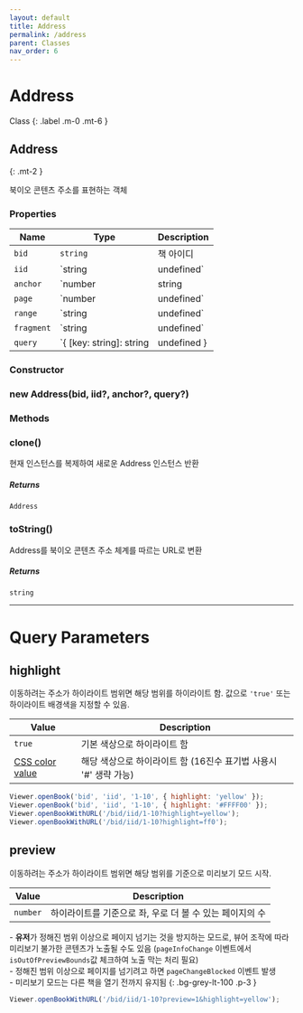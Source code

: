 ```yaml
---
layout: default
title: Address
permalink: /address
parent: Classes
nav_order: 6
---
```


# Address


Class
{: .label .m-0 .mt-6 }

## Address
{: .mt-2 }

북이오 콘텐츠 주소를 표현하는 객체

### Properties

| Name     | Type                                                  | Description                                                                      |
| -------- | ----------------------------------------------------- | -------------------------------------------------------------------------------- |
| `bid`    | `string`                                              | 책 아이디                                                                        |
| `iid`    | `string | undefined`                                 | 아이템 아이디                                                                    |
| `anchor` | `number | string | undefined`                                 | 아이템 내 위치 (페이지, 범위, 요소 아이디 셋 중 하나로 나타냄)                       |
| `page` | `number | undefined`                                 | 아이템 내 페이지                       |
| `range` | `string | undefined`                                 | 아이템 내 텍스트 범위                       |
| `fragment` | `string | undefined`                                 | 아이템 내 요소 아이디                       |
| `query`  | `{ [key: string]: string | undefined } | undefined` | 페이지 표시에 필요한 기타 파라미터 <br>[사용 가능한 파라미터](#query-parameters) |

### Constructor

### new Address(bid, iid?, anchor?, query?)

### Methods

### clone()

현재 인스턴스를 복제하여 새로운 Address 인스턴스 반환

##### Returns

`Address`

### toString()

Address를 북이오 콘텐츠 주소 체계를 따르는 URL로 변환

##### Returns

`string`

---

# Query Parameters

## highlight

이동하려는 주소가 하이라이트 범위면 해당 범위를 하이라이트 함. 값으로 `'true'` 또는 하이라이트 배경색을 지정할 수 있음.

| Value                                                                        | Description                                                      |
| ---------------------------------------------------------------------------- | ---------------------------------------------------------------- |
| `true`                                                                       | 기본 색상으로 하이라이트 함                                      |
| [CSS color value](https://developer.mozilla.org/ko/docs/Web/CSS/color_value) | 해당 색상으로 하이라이트 함 (16진수 표기법 사용시 '#' 생략 가능) |

```javascript
Viewer.openBook('bid', 'iid', '1-10', { highlight: 'yellow' });
Viewer.openBook('bid', 'iid', '1-10', { highlight: '#FFFF00' });
Viewer.openBookWithURL('/bid/iid/1-10?highlight=yellow');
Viewer.openBookWithURL('/bid/iid/1-10?highlight=ff0');
```

## preview

이동하려는 주소가 하이라이트 범위면 해당 범위를 기준으로 미리보기 모드 시작.

| Value    | Description                                              |
| -------- | -------------------------------------------------------- |
| `number` | 하이라이트를 기준으로 좌, 우로 더 볼 수 있는 페이지의 수 |

\- **유저**가 정해진 범위 이상으로 페이지 넘기는 것을 방지하는 모드로, 뷰어 조작에 따라 미리보기 불가한 콘텐츠가 노출될 수도 있음 (`pageInfoChange` 이벤트에서 `isOutOfPreviewBounds`값 체크하여 노출 막는 처리 필요)  
\- 정해진 범위 이상으로 페이지를 넘기려고 하면 `pageChangeBlocked` 이벤트 발생  
\- 미리보기 모드는 다른 책을 열기 전까지 유지됨
{: .bg-grey-lt-100 .p-3 }

```javascript
Viewer.openBookWithURL('/bid/iid/1-10?preview=1&highlight=yellow');
```
